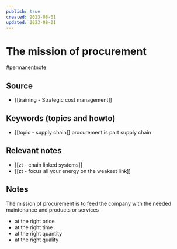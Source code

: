 ```yaml
---
publish: true
created: 2023-08-01
updated: 2023-08-01
---
```


# The mission of procurement

#permanentnote

## Source
- [[training - Strategic cost management]]

## Keywords (topics and howto)
- [[topic - supply chain]] procurement is part supply chain

## Relevant notes
- [[zt - chain linked systems]]
- [[zt - focus all your energy on the weakest link]]

## Notes
The mission of procurement is to feed the company with the needed maintenance and products or services
- at the right price
- at the right time
- at the right quantity
- at the right quality
